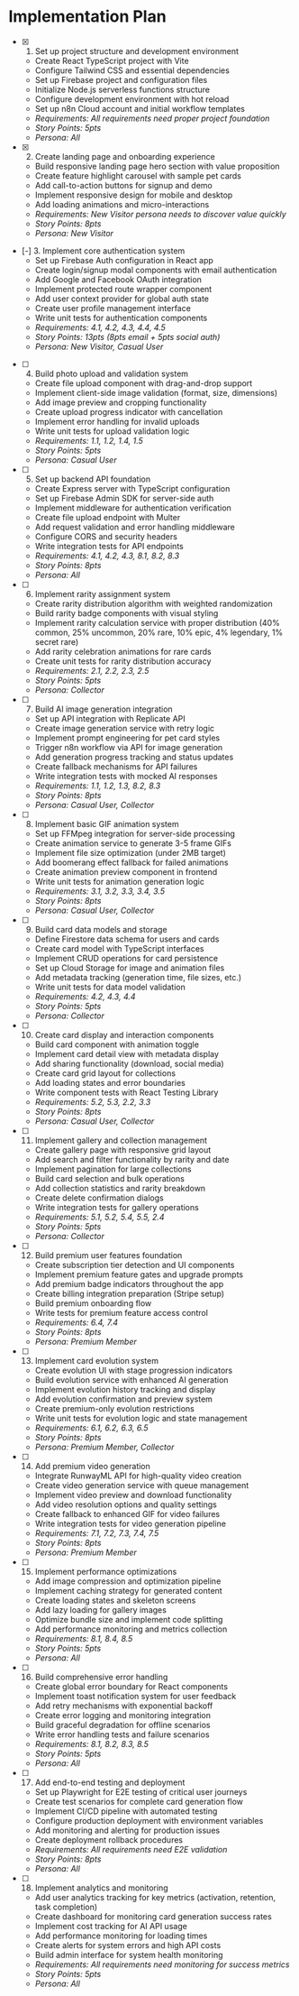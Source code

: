 # Implementation Plan

- [x] 1. Set up project structure and development environment
  - Create React TypeScript project with Vite
  - Configure Tailwind CSS and essential dependencies
  - Set up Firebase project and configuration files
  - Initialize Node.js serverless functions structure
  - Configure development environment with hot reload
  - Set up n8n Cloud account and initial workflow templates
  - _Requirements: All requirements need proper project foundation_
  - _Story Points: 5pts_
  - _Persona: All_

- [x] 2. Create landing page and onboarding experience
  - Build responsive landing page hero section with value proposition
  - Create feature highlight carousel with sample pet cards
  - Add call-to-action buttons for signup and demo
  - Implement responsive design for mobile and desktop
  - Add loading animations and micro-interactions
  - _Requirements: New Visitor persona needs to discover value quickly_
  - _Story Points: 8pts_
  - _Persona: New Visitor_

- [-] 3. Implement core authentication system
  - Set up Firebase Auth configuration in React app
  - Create login/signup modal components with email authentication
  - Add Google and Facebook OAuth integration
  - Implement protected route wrapper component
  - Add user context provider for global auth state
  - Create user profile management interface
  - Write unit tests for authentication components
  - _Requirements: 4.1, 4.2, 4.3, 4.4, 4.5_
  - _Story Points: 13pts (8pts email + 5pts social auth)_
  - _Persona: New Visitor, Casual User_

- [ ] 4. Build photo upload and validation system
  - Create file upload component with drag-and-drop support
  - Implement client-side image validation (format, size, dimensions)
  - Add image preview and cropping functionality
  - Create upload progress indicator with cancellation
  - Implement error handling for invalid uploads
  - Write unit tests for upload validation logic
  - _Requirements: 1.1, 1.2, 1.4, 1.5_
  - _Story Points: 5pts_
  - _Persona: Casual User_

- [ ] 5. Set up backend API foundation
  - Create Express server with TypeScript configuration
  - Set up Firebase Admin SDK for server-side auth
  - Implement middleware for authentication verification
  - Create file upload endpoint with Multer
  - Add request validation and error handling middleware
  - Configure CORS and security headers
  - Write integration tests for API endpoints
  - _Requirements: 4.1, 4.2, 4.3, 8.1, 8.2, 8.3_
  - _Story Points: 8pts_
  - _Persona: All_

- [ ] 6. Implement rarity assignment system
  - Create rarity distribution algorithm with weighted randomization
  - Build rarity badge components with visual styling
  - Implement rarity calculation service with proper distribution (40% common, 25% uncommon, 20% rare, 10% epic, 4% legendary, 1% secret rare)
  - Add rarity celebration animations for rare cards
  - Create unit tests for rarity distribution accuracy
  - _Requirements: 2.1, 2.2, 2.3, 2.5_
  - _Story Points: 5pts_
  - _Persona: Collector_

- [ ] 7. Build AI image generation integration
  - Set up API integration with Replicate API
  - Create image generation service with retry logic
  - Implement prompt engineering for pet card styles
  - Trigger n8n workflow via API for image generation
  - Add generation progress tracking and status updates
  - Create fallback mechanisms for API failures
  - Write integration tests with mocked AI responses
  - _Requirements: 1.1, 1.2, 1.3, 8.2, 8.3_
  - _Story Points: 8pts_
  - _Persona: Casual User, Collector_

- [ ] 8. Implement basic GIF animation system
  - Set up FFMpeg integration for server-side processing
  - Create animation service to generate 3-5 frame GIFs
  - Implement file size optimization (under 2MB target)
  - Add boomerang effect fallback for failed animations
  - Create animation preview component in frontend
  - Write unit tests for animation generation logic
  - _Requirements: 3.1, 3.2, 3.3, 3.4, 3.5_
  - _Story Points: 8pts_
  - _Persona: Casual User, Collector_

- [ ] 9. Build card data models and storage
  - Define Firestore data schema for users and cards
  - Create card model with TypeScript interfaces
  - Implement CRUD operations for card persistence
  - Set up Cloud Storage for image and animation files
  - Add metadata tracking (generation time, file sizes, etc.)
  - Write unit tests for data model validation
  - _Requirements: 4.2, 4.3, 4.4_
  - _Story Points: 5pts_
  - _Persona: Collector_

- [ ] 10. Create card display and interaction components
  - Build card component with animation toggle
  - Implement card detail view with metadata display
  - Add sharing functionality (download, social media)
  - Create card grid layout for collections
  - Add loading states and error boundaries
  - Write component tests with React Testing Library
  - _Requirements: 5.2, 5.3, 2.2, 3.3_
  - _Story Points: 8pts_
  - _Persona: Casual User, Collector_

- [ ] 11. Implement gallery and collection management
  - Create gallery page with responsive grid layout
  - Add search and filter functionality by rarity and date
  - Implement pagination for large collections
  - Build card selection and bulk operations
  - Add collection statistics and rarity breakdown
  - Create delete confirmation dialogs
  - Write integration tests for gallery operations
  - _Requirements: 5.1, 5.2, 5.4, 5.5, 2.4_
  - _Story Points: 5pts_
  - _Persona: Collector_

- [ ] 12. Build premium user features foundation
  - Create subscription tier detection and UI components
  - Implement premium feature gates and upgrade prompts
  - Add premium badge indicators throughout the app
  - Create billing integration preparation (Stripe setup)
  - Build premium onboarding flow
  - Write tests for premium feature access control
  - _Requirements: 6.4, 7.4_
  - _Story Points: 8pts_
  - _Persona: Premium Member_

- [ ] 13. Implement card evolution system
  - Create evolution UI with stage progression indicators
  - Build evolution service with enhanced AI generation
  - Implement evolution history tracking and display
  - Add evolution confirmation and preview system
  - Create premium-only evolution restrictions
  - Write unit tests for evolution logic and state management
  - _Requirements: 6.1, 6.2, 6.3, 6.5_
  - _Story Points: 8pts_
  - _Persona: Premium Member, Collector_

- [ ] 14. Add premium video generation
  - Integrate RunwayML API for high-quality video creation
  - Create video generation service with queue management
  - Implement video preview and download functionality
  - Add video resolution options and quality settings
  - Create fallback to enhanced GIF for video failures
  - Write integration tests for video generation pipeline
  - _Requirements: 7.1, 7.2, 7.3, 7.4, 7.5_
  - _Story Points: 8pts_
  - _Persona: Premium Member_

- [ ] 15. Implement performance optimizations
  - Add image compression and optimization pipeline
  - Implement caching strategy for generated content
  - Create loading states and skeleton screens
  - Add lazy loading for gallery images
  - Optimize bundle size and implement code splitting
  - Add performance monitoring and metrics collection
  - _Requirements: 8.1, 8.4, 8.5_
  - _Story Points: 5pts_
  - _Persona: All_

- [ ] 16. Build comprehensive error handling
  - Create global error boundary for React components
  - Implement toast notification system for user feedback
  - Add retry mechanisms with exponential backoff
  - Create error logging and monitoring integration
  - Build graceful degradation for offline scenarios
  - Write error handling tests and failure scenarios
  - _Requirements: 8.1, 8.2, 8.3, 8.5_
  - _Story Points: 5pts_
  - _Persona: All_

- [ ] 17. Add end-to-end testing and deployment
  - Set up Playwright for E2E testing of critical user journeys
  - Create test scenarios for complete card generation flow
  - Implement CI/CD pipeline with automated testing
  - Configure production deployment with environment variables
  - Add monitoring and alerting for production issues
  - Create deployment rollback procedures
  - _Requirements: All requirements need E2E validation_
  - _Story Points: 8pts_
  - _Persona: All_

- [ ] 18. Implement analytics and monitoring
  - Add user analytics tracking for key metrics (activation, retention, task completion)
  - Create dashboard for monitoring card generation success rates
  - Implement cost tracking for AI API usage
  - Add performance monitoring for loading times
  - Create alerts for system errors and high API costs
  - Build admin interface for system health monitoring
  - _Requirements: All requirements need monitoring for success metrics_
  - _Story Points: 5pts_
  - _Persona: All_
